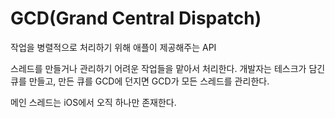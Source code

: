 # GCD(Grand Central Dispatch)
작업을 병렬적으로 처리하기 위해 애플이 제공해주는 API

스레드를 만들거나 관리하기 어려운 작업들을 맡아서 처리한다. 개발자는 테스크가 담긴 큐를 만들고, 만든 큐를 GCD에 던지면 GCD가 모든 스레드를 관리한다.

메인 스레드는 iOS에서 오직 하나만 존재한다.